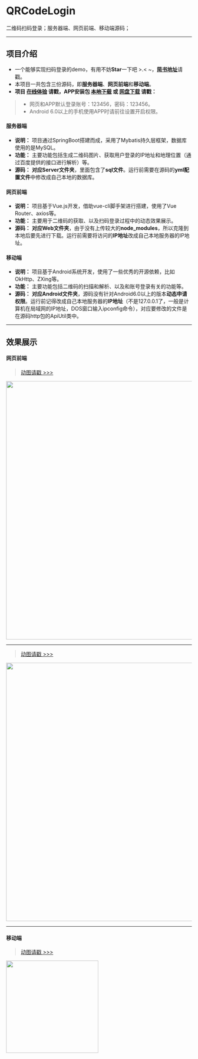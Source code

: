 # QRCodeLogin
二维码扫码登录；服务器端、网页前端、移动端源码；

----
## 项目介绍
- 一个能够实现扫码登录的demo，有用不妨**Star**一下吧 >.< ~，[**简书地址**](https://www.jianshu.com/p/d5a7a3081bbf)请戳。
- 本项目一共包含三份源码，即**服务器端**、**网页前端**和**移动端**。
- **项目 [~~在线体验~~](http://github.trunch.cn/) 请戳，APP安装包 [~~本地下载~~](http://res.trunch.cn/auth/auth.apk) 或 [网盘下载](https://pan.baidu.com/s/1Q76TcKfwkvH2czYfTYrqJg) 请戳：**
> - 网页和APP默认登录账号：123456，密码：123456。
> - Android 6.0以上的手机使用APP时请前往设置开启权限。
#### 服务器端
- **说明：** 项目通过SpringBoot搭建而成，采用了Mybatis持久层框架，数据库使用的是MySQL。
- **功能：** 主要功能包括生成二维码图片、获取用户登录的IP地址和地理位置（通过百度提供的接口进行解析）等。
- **源码：** **对应Server文件夹**，里面包含了**sql文件**。运行前需要在源码的**yml配置文件**中修改成自己本地的数据库。
#### 网页前端
- **说明：** 项目基于Vue.js开发，借助vue-cli脚手架进行搭建，使用了Vue Router、axios等。
- **功能：** 主要用于二维码的获取、以及扫码登录过程中的动态效果展示。
- **源码：** **对应Web文件夹**，由于没有上传较大的**node_modules**，所以克隆到本地后要先进行下载。运行前需要将访问的**IP地址**改成自己本地服务器的IP地址。
#### 移动端
- **说明：** 项目基于Android系统开发，使用了一些优秀的开源依赖，比如OkHttp、ZXing等。
- **功能：** 主要功能包括二维码的扫描和解析、以及和账号登录有关的功能等。
- **源码：** **对应Android文件夹**，源码没有针对Android6.0以上的版本**动态申请权限**。运行前记得改成自己本地服务器的**IP地址**（不是127.0.0.1了，一般是计算机在局域网的IP地址，DOS窗口输入ipconfig命令），对应要修改的文件是在源码http包的ApiUtil类中。

---
## 效果展示
#### 网页前端
> [动图请戳 >>>](https://upload-images.jianshu.io/upload_images/15955542-895dd1e14847420a.gif) 
<img src="https://github.com/HeyJC/QRCodeLogin/blob/master/Images/web-loadcode.gif?raw=true" width="700" align=center />

---
> [动图请戳 >>>](https://upload-images.jianshu.io/upload_images/15955542-73b9422c0d2c63fd.gif) 
<img src="https://github.com/HeyJC/QRCodeLogin/blob/master/Images/web-scancode.gif?raw=true" width="700" align=center />

---
#### 移动端
> [动图请戳 >>>](https://upload-images.jianshu.io/upload_images/15955542-ae1898781a012dfd.gif) 
<img src="https://github.com/HeyJC/QRCodeLogin/blob/master/Images/app-scancode.gif?raw=true" width="250" align=center />
